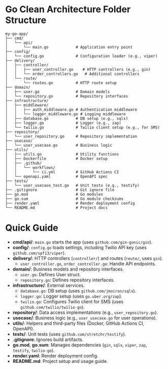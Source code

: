 # Go Clean Architecture Folder Structure

```
my-go-app/
├── cmd/
│   └── api/
│       └── main.go            # Application entry point
├── config/
│   └── config.go              # Configuration loader (e.g., viper)
├── delivery/
│   ├── controller/
│   │   ├── user_controller.go    # HTTP controllers (e.g., gin)
│   │   └── order_controllers.go   # Additional controllers
│   └── route/
│       └── routes.go          # HTTP route setup
├── domain/
│   ├── user.go                # Domain models
│   └── repository.go          # Repository interfaces
├── infrastructure/
│   ├── middleware/
│   │   ├── auth_middleware.go # Authentication middleware
│   │   └── logger_middleware.go # Logging middleware
│   ├── database.go            # DB setup (e.g., sqlx)
│   ├── logger.go              # Logger (e.g., zap)
│   └── twilio.go              # Twilio client setup (e.g., for SMS)
├── repository/
│   └── user_repository.go     # Repository implementation
├── usecase/
│   └── user_usecase.go        # Business logic
├── utils/
│   ├── utils.go               # Utility functions
│   ├── Dockerfile             # Docker setup
│   ├── .github/
│   │   └── workflows/
│   │       └── ci.yml         # GitHub Actions CI
│   └── openapi.yaml           # OpenAPI spec
├── tests/
│   └── user_usecase_test.go   # Unit tests (e.g., testify)
├── .gitignore                 # Git ignore file
├── go.mod                     # Go modules
├── go.sum                     # Go module checksums
├── render.yaml                # Render deployment config
└── README.md                  # Project docs
```

# Quick Guide
- **cmd/api/**: `main.go` starts the app (uses `github.com/gin-gonic/gin`).
- **config/**: `config.go` loads settings, including Twilio API key (uses `github.com/spf13/viper`).
- **delivery/**: HTTP controllers (`controller/`) and routes (`route/`, uses `gin`).
  - `user_controller.go`, `order_controller.go`: Handle API endpoints.
- **domain/**: Business models and repository interfaces.
  - `user.go`: Defines User struct.
  - `repository.go`: Defines repository interfaces.
- **infrastructure/**: External services.
  - `database.go`: DB setup (uses `github.com/jmoiron/sqlx`).
  - `logger.go`: Logger setup (uses `go.uber.org/zap`).
  - `twilio.go`: Configures Twilio client for SMS (uses `github.com/twilio/twilio-go`).
- **repository/**: Data access implementations (e.g., `user_repository.go`).
- **usecase/**: Business logic (e.g., `user_usecase.go` for user operations).
- **utils/**: Helpers and third-party files (Docker, GitHub Actions CI, OpenAPI).
- **tests/**: Unit tests (uses `github.com/stretchr/testify`).
- **.gitignore**: Ignores build artifacts.
- **go.mod**, **go.sum**: Manages dependencies (`gin`, `sqlx`, `viper`, `zap`, `testify`, `twilio-go`).
- **render.yaml**: Render deployment config.
- **README.md**: Project setup and usage guide.
